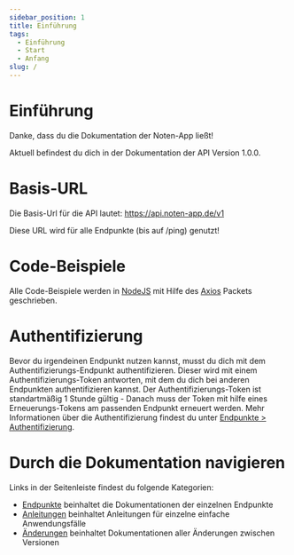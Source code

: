 ```yaml
---
sidebar_position: 1
title: Einführung
tags:
  - Einführung
  - Start
  - Anfang
slug: /
---
```


# Einführung

Danke, dass du die Dokumentation der Noten-App ließt!

Aktuell befindest du dich in der Dokumentation der API Version 1.0.0.

# Basis-URL

Die Basis-Url für die API lautet: https://api.noten-app.de/v1

Diese URL wird für alle Endpunkte (bis auf /ping) genutzt!

# Code-Beispiele

Alle Code-Beispiele werden in [NodeJS](https://nodejs.org) mit Hilfe des [Axios](https://www.npmjs.com/package/axios) Packets geschrieben.

# Authentifizierung

Bevor du irgendeinen Endpunkt nutzen kannst, musst du dich mit dem Authentifizierungs-Endpunkt authentifizieren. Dieser wird mit einem Authentifizierungs-Token antworten, mit dem du dich bei anderen Endpunkten authentifizieren kannst.
Der Authentifizierungs-Token ist standartmäßig 1 Stunde gültig - Danach muss der Token mit hilfe eines Erneuerungs-Tokens am passenden Endpunkt erneuert werden.
Mehr Informationen über die Authentifizierung findest du unter [Endpunkte > Authentifizierung](/endpoints/authentication/).

# Durch die Dokumentation navigieren

Links in der Seitenleiste findest du folgende Kategorien:

- [Endpunkte](/category/endpoints/) beinhaltet die Dokumentationen der einzelnen Endpunkte
- [Anleitungen](/category/tutorials/) beinhaltet Anleitungen für einzelne einfache Anwendungsfälle
- [Änderungen](/category/changelogs/) beinhaltet Dokumentationen aller Änderungen zwischen Versionen
